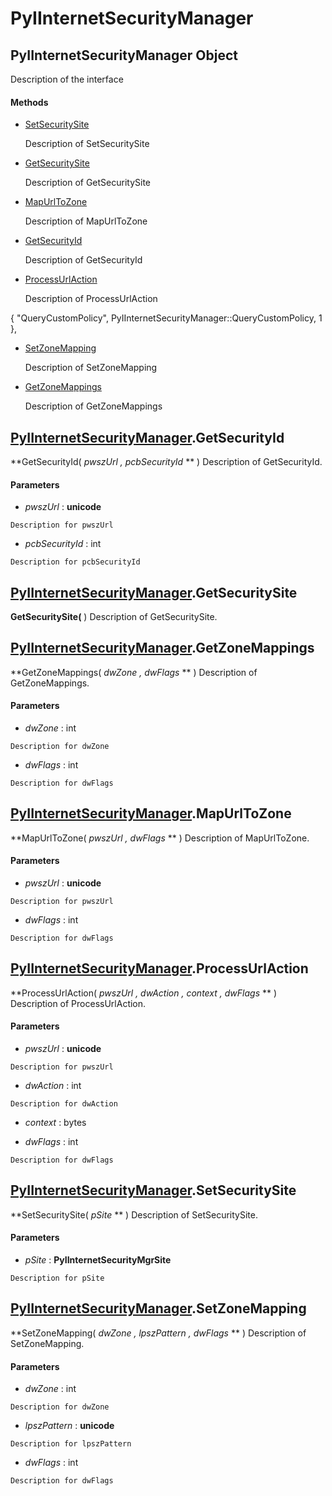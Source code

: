 # PyIInternetSecurityManager

## PyIInternetSecurityManager Object

Description of the interface

#### Methods


  - [SetSecuritySite](PyIInternetSecurityManager.md#pyiinternetsecuritymanagersetsecuritysite)

    Description of SetSecuritySite&nbsp;

  - [GetSecuritySite](PyIInternetSecurityManager.md#pyiinternetsecuritymanagergetsecuritysite)

    Description of GetSecuritySite&nbsp;

  - [MapUrlToZone](PyIInternetSecurityManager.md#pyiinternetsecuritymanagermapurltozone)

    Description of MapUrlToZone&nbsp;

  - [GetSecurityId](PyIInternetSecurityManager.md#pyiinternetsecuritymanagergetsecurityid)

    Description of GetSecurityId&nbsp;

  - [ProcessUrlAction](PyIInternetSecurityManager.md#pyiinternetsecuritymanagerprocessurlaction)

    Description of ProcessUrlAction 

\{ "QueryCustomPolicy", PyIInternetSecurityManager::QueryCustomPolicy, 1 \},&nbsp;

  - [SetZoneMapping](PyIInternetSecurityManager.md#pyiinternetsecuritymanagersetzonemapping)

    Description of SetZoneMapping&nbsp;

  - [GetZoneMappings](PyIInternetSecurityManager.md#pyiinternetsecuritymanagergetzonemappings)

    Description of GetZoneMappings&nbsp;

## [PyIInternetSecurityManager](#pyiinternetsecuritymanager)\.GetSecurityId

 **GetSecurityId\( *pwszUrl*  *, pcbSecurityId* ** \)
Description of GetSecurityId\.

#### Parameters


  -  *pwszUrl* : **unicode** 

    Description for pwszUrl

  -  *pcbSecurityId* : int

    Description for pcbSecurityId

## [PyIInternetSecurityManager](#pyiinternetsecuritymanager)\.GetSecuritySite

 **GetSecuritySite\(** \)
Description of GetSecuritySite\.

## [PyIInternetSecurityManager](#pyiinternetsecuritymanager)\.GetZoneMappings

 **GetZoneMappings\( *dwZone*  *, dwFlags* ** \)
Description of GetZoneMappings\.

#### Parameters


  -  *dwZone* : int

    Description for dwZone

  -  *dwFlags* : int

    Description for dwFlags

## [PyIInternetSecurityManager](#pyiinternetsecuritymanager)\.MapUrlToZone

 **MapUrlToZone\( *pwszUrl*  *, dwFlags* ** \)
Description of MapUrlToZone\.

#### Parameters


  -  *pwszUrl* : **unicode** 

    Description for pwszUrl

  -  *dwFlags* : int

    Description for dwFlags

## [PyIInternetSecurityManager](#pyiinternetsecuritymanager)\.ProcessUrlAction

 **ProcessUrlAction\( *pwszUrl*  *, dwAction*  *, context*  *, dwFlags* ** \)
Description of ProcessUrlAction\.

#### Parameters


  -  *pwszUrl* : **unicode** 

    Description for pwszUrl

  -  *dwAction* : int

    Description for dwAction

  -  *context* : bytes

    

  -  *dwFlags* : int

    Description for dwFlags

## [PyIInternetSecurityManager](#pyiinternetsecuritymanager)\.SetSecuritySite

 **SetSecuritySite\( *pSite* ** \)
Description of SetSecuritySite\.

#### Parameters


  -  *pSite* : **PyIInternetSecurityMgrSite** 

    Description for pSite

## [PyIInternetSecurityManager](#pyiinternetsecuritymanager)\.SetZoneMapping

 **SetZoneMapping\( *dwZone*  *, lpszPattern*  *, dwFlags* ** \)
Description of SetZoneMapping\.

#### Parameters


  -  *dwZone* : int

    Description for dwZone

  -  *lpszPattern* : **unicode** 

    Description for lpszPattern

  -  *dwFlags* : int

    Description for dwFlags